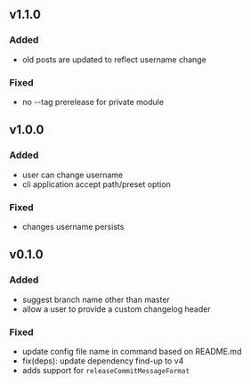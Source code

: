 ## v1.1.0

### Added

- old posts are updated to reflect username change

### Fixed

- no --tag prerelease for private module

## v1.0.0

### Added

- user can change username
- cli application accept path/preset option

### Fixed

- changes username persists

## v0.1.0

### Added

- suggest branch name other than master
- allow a user to provide a custom changelog header

### Fixed

- update config file name in command based on README.md
- fix(deps): update dependency find-up to v4
- adds support for `releaseCommitMessageFormat`
